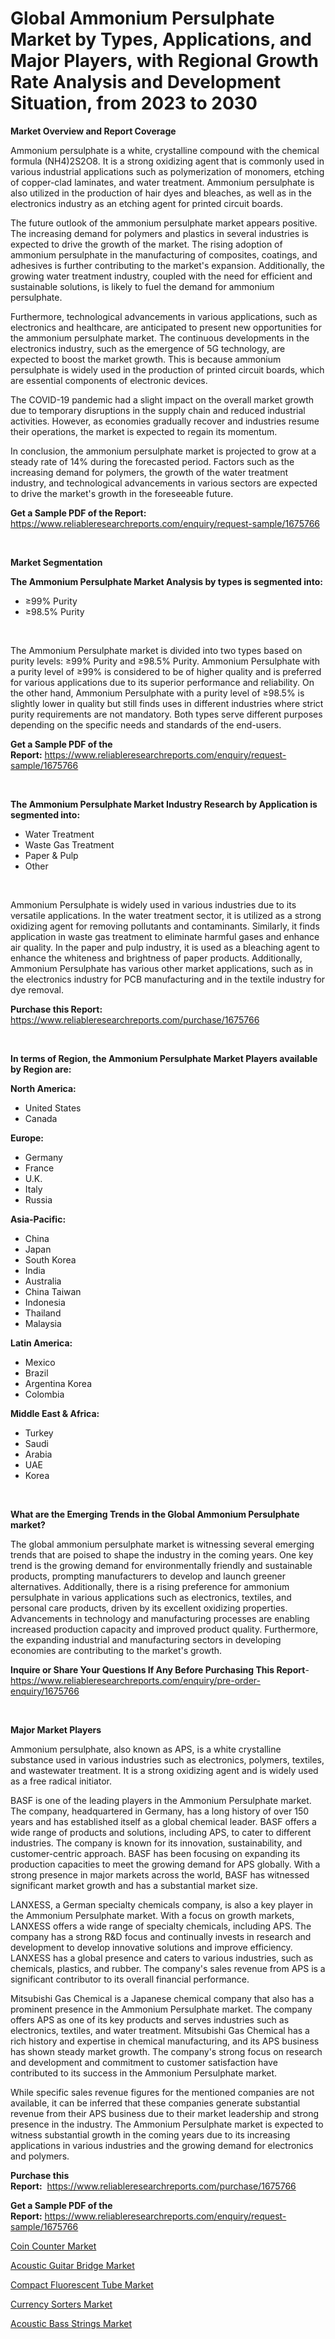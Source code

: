<p><h1>Global Ammonium Persulphate Market by Types, Applications, and Major Players, with Regional Growth Rate Analysis and Development Situation, from 2023 to 2030</h1></p><p><strong>Market Overview and Report Coverage</strong></p>
<p><p>Ammonium persulphate is a white, crystalline compound with the chemical formula (NH4)2S2O8. It is a strong oxidizing agent that is commonly used in various industrial applications such as polymerization of monomers, etching of copper-clad laminates, and water treatment. Ammonium persulphate is also utilized in the production of hair dyes and bleaches, as well as in the electronics industry as an etching agent for printed circuit boards.</p><p>The future outlook of the ammonium persulphate market appears positive. The increasing demand for polymers and plastics in several industries is expected to drive the growth of the market. The rising adoption of ammonium persulphate in the manufacturing of composites, coatings, and adhesives is further contributing to the market's expansion. Additionally, the growing water treatment industry, coupled with the need for efficient and sustainable solutions, is likely to fuel the demand for ammonium persulphate.</p><p>Furthermore, technological advancements in various applications, such as electronics and healthcare, are anticipated to present new opportunities for the ammonium persulphate market. The continuous developments in the electronics industry, such as the emergence of 5G technology, are expected to boost the market growth. This is because ammonium persulphate is widely used in the production of printed circuit boards, which are essential components of electronic devices.</p><p>The COVID-19 pandemic had a slight impact on the overall market growth due to temporary disruptions in the supply chain and reduced industrial activities. However, as economies gradually recover and industries resume their operations, the market is expected to regain its momentum.</p><p>In conclusion, the ammonium persulphate market is projected to grow at a steady rate of 14% during the forecasted period. Factors such as the increasing demand for polymers, the growth of the water treatment industry, and technological advancements in various sectors are expected to drive the market's growth in the foreseeable future.</p></p>
<p><strong>Get a Sample PDF of the Report:</strong> <a href="https://www.reliableresearchreports.com/enquiry/request-sample/1675766">https://www.reliableresearchreports.com/enquiry/request-sample/1675766</a></p>
<p>&nbsp;</p>
<p><strong>Market Segmentation</strong></p>
<p><strong>The Ammonium Persulphate Market Analysis by types is segmented into:</strong></p>
<p><ul><li>≥99% Purity</li><li>≥98.5% Purity</li></ul></p>
<p>&nbsp;</p>
<p><p>The Ammonium Persulphate market is divided into two types based on purity levels: ≥99% Purity and ≥98.5% Purity. Ammonium Persulphate with a purity level of ≥99% is considered to be of higher quality and is preferred for various applications due to its superior performance and reliability. On the other hand, Ammonium Persulphate with a purity level of ≥98.5% is slightly lower in quality but still finds uses in different industries where strict purity requirements are not mandatory. Both types serve different purposes depending on the specific needs and standards of the end-users.</p></p>
<p><strong>Get a Sample PDF of the Report:</strong>&nbsp;<a href="https://www.reliableresearchreports.com/enquiry/request-sample/1675766">https://www.reliableresearchreports.com/enquiry/request-sample/1675766</a></p>
<p>&nbsp;</p>
<p><strong>The Ammonium Persulphate Market Industry Research by Application is segmented into:</strong></p>
<p><ul><li>Water Treatment</li><li>Waste Gas Treatment</li><li>Paper & Pulp</li><li>Other</li></ul></p>
<p>&nbsp;</p>
<p><p>Ammonium Persulphate is widely used in various industries due to its versatile applications. In the water treatment sector, it is utilized as a strong oxidizing agent for removing pollutants and contaminants. Similarly, it finds application in waste gas treatment to eliminate harmful gases and enhance air quality. In the paper and pulp industry, it is used as a bleaching agent to enhance the whiteness and brightness of paper products. Additionally, Ammonium Persulphate has various other market applications, such as in the electronics industry for PCB manufacturing and in the textile industry for dye removal.</p></p>
<p><strong>Purchase this Report:</strong>&nbsp; <a href="https://www.reliableresearchreports.com/purchase/1675766">https://www.reliableresearchreports.com/purchase/1675766</a></p>
<p>&nbsp;</p>
<p><strong>In terms of Region, the Ammonium Persulphate Market Players available by Region are:</strong></p>
<p>
    <p> <strong> North America: </strong>
        <ul>
            <li>United States</li>
            <li>Canada</li>
        </ul>
        </p> 
    <p> <strong> Europe: </strong>
        <ul>
            <li>Germany</li>
            <li>France</li>
            <li>U.K.</li>
            <li>Italy</li>
            <li>Russia</li>
        </ul>
        </p> 
    <p> <strong> Asia-Pacific: </strong>
        <ul>
            <li>China</li>
            <li>Japan</li>
            <li>South Korea</li>
            <li>India</li>
            <li>Australia</li>
            <li>China Taiwan</li>
            <li>Indonesia</li>
            <li>Thailand</li>
            <li>Malaysia</li>
        </ul>
        </p> 
    <p> <strong> Latin America: </strong>
        <ul>
            <li>Mexico</li>
            <li>Brazil</li>
            <li>Argentina Korea</li>
            <li>Colombia</li>
        </ul>
        </p> 
    <p> <strong> Middle East & Africa: </strong>
        <ul>
            <li>Turkey</li>
            <li>Saudi</li>
            <li>Arabia</li>
            <li>UAE</li>
            <li>Korea</li>
        </ul>
    </p>
    </p>
<p>&nbsp;</p>
<p><strong>What are the Emerging Trends in the Global Ammonium Persulphate market?</strong></p>
<p><p>The global ammonium persulphate market is witnessing several emerging trends that are poised to shape the industry in the coming years. One key trend is the growing demand for environmentally friendly and sustainable products, prompting manufacturers to develop and launch greener alternatives. Additionally, there is a rising preference for ammonium persulphate in various applications such as electronics, textiles, and personal care products, driven by its excellent oxidizing properties. Advancements in technology and manufacturing processes are enabling increased production capacity and improved product quality. Furthermore, the expanding industrial and manufacturing sectors in developing economies are contributing to the market's growth.</p></p>
<p><strong>Inquire or Share Your Questions If Any Before Purchasing This Report</strong>- <a href="https://www.reliableresearchreports.com/enquiry/pre-order-enquiry/1675766">https://www.reliableresearchreports.com/enquiry/pre-order-enquiry/1675766</a></p>
<p>&nbsp;</p>
<p><strong>Major Market Players</strong></p>
<p><p>Ammonium persulphate, also known as APS, is a white crystalline substance used in various industries such as electronics, polymers, textiles, and wastewater treatment. It is a strong oxidizing agent and is widely used as a free radical initiator.</p><p>BASF is one of the leading players in the Ammonium Persulphate market. The company, headquartered in Germany, has a long history of over 150 years and has established itself as a global chemical leader. BASF offers a wide range of products and solutions, including APS, to cater to different industries. The company is known for its innovation, sustainability, and customer-centric approach. BASF has been focusing on expanding its production capacities to meet the growing demand for APS globally. With a strong presence in major markets across the world, BASF has witnessed significant market growth and has a substantial market size.</p><p>LANXESS, a German specialty chemicals company, is also a key player in the Ammonium Persulphate market. With a focus on growth markets, LANXESS offers a wide range of specialty chemicals, including APS. The company has a strong R&D focus and continually invests in research and development to develop innovative solutions and improve efficiency. LANXESS has a global presence and caters to various industries, such as chemicals, plastics, and rubber. The company's sales revenue from APS is a significant contributor to its overall financial performance.</p><p>Mitsubishi Gas Chemical is a Japanese chemical company that also has a prominent presence in the Ammonium Persulphate market. The company offers APS as one of its key products and serves industries such as electronics, textiles, and water treatment. Mitsubishi Gas Chemical has a rich history and expertise in chemical manufacturing, and its APS business has shown steady market growth. The company's strong focus on research and development and commitment to customer satisfaction have contributed to its success in the Ammonium Persulphate market.</p><p>While specific sales revenue figures for the mentioned companies are not available, it can be inferred that these companies generate substantial revenue from their APS business due to their market leadership and strong presence in the industry. The Ammonium Persulphate market is expected to witness substantial growth in the coming years due to its increasing applications in various industries and the growing demand for electronics and polymers.</p></p>
<p><strong>Purchase this Report:</strong>&nbsp;&nbsp;<a href="https://www.reliableresearchreports.com/purchase/1675766">https://www.reliableresearchreports.com/purchase/1675766</a></p>
<p></p>
<p><strong>Get a Sample PDF of the Report:</strong>&nbsp;<a href="https://www.reliableresearchreports.com/enquiry/request-sample/1675766">https://www.reliableresearchreports.com/enquiry/request-sample/1675766</a></p>
<p><p><a href="https://medium.com/@graycehuels/coin-counter-market-furnishes-information-on-market-share-market-trends-and-market-growth-1c7d8eaa4b0a">Coin Counter Market</a></p><p><a href="https://medium.com/@cullenblick/acoustic-guitar-bridge-market-competitive-analysis-market-trends-and-forecast-to-2030-02700a9ff177">Acoustic Guitar Bridge Market</a></p><p><a href="https://medium.com/@pinkierau1998/compact-fluorescent-tube-market-competitive-analysis-market-trends-and-forecast-to-2030-1ac531ceda27">Compact Fluorescent Tube Market</a></p><p><a href="https://medium.com/@janbogisich/currency-sorters-market-insights-into-market-cagr-market-trends-and-growth-strategies-24cc7eecb20b">Currency Sorters Market</a></p><p><a href="https://medium.com/@maxinefeest1904/acoustic-bass-strings-market-exploring-market-share-market-trends-and-future-growth-5fdbbb920afe">Acoustic Bass Strings Market</a></p></p>